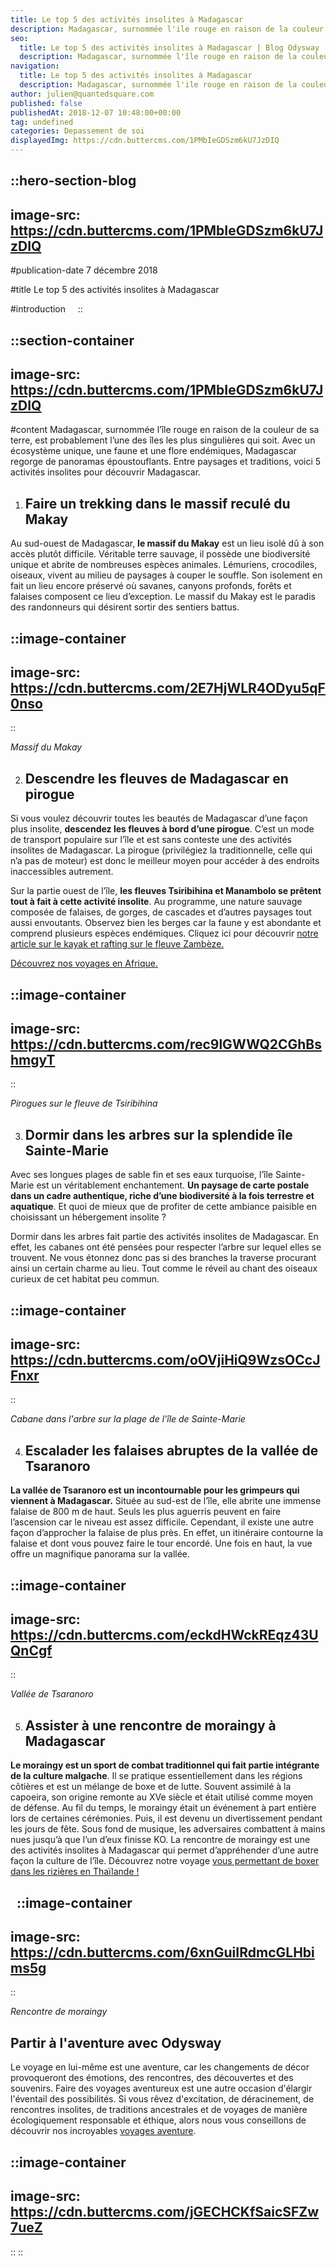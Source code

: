 ```yaml
---
title: Le top 5 des activités insolites à Madagascar
description: Madagascar, surnommée l'ile rouge en raison de la couleur de sa terre, est probablement l'une des iles les plus singulières qui soit. Avec un écosystème unique, une faune et une flore endémiques, Madagascar regorge de panoramas époustouflants. Entre paysages et traditions, voici 5 activités insolites pour découvrir Madagascar. Faire un ...
seo:
  title: Le top 5 des activités insolites à Madagascar | Blog Odysway
  description: Madagascar, surnommée l'île rouge en raison de la couleur de sa terre, est probablement l'une des iles les plus singulières qui soit.
navigation:
  title: Le top 5 des activités insolites à Madagascar
  description: Madagascar, surnommée l'ile rouge en raison de la couleur de sa terre, est probablement l'une des iles les plus singulières qui soit. Avec un écosystème unique, une faune et une flore endémiques, Madagascar regorge de panoramas époustouflants. Entre paysages et traditions, voici 5 activités insolites pour découvrir Madagascar. Faire un ...
author: julien@quantedsquare.com
published: false
publishedAt: 2018-12-07 10:48:00+00:00
tag: undefined
categories: Depassement de soi
displayedImg: https://cdn.buttercms.com/1PMbIeGDSzm6kU7JzDIQ
---
```


::hero-section-blog
---
image-src: https://cdn.buttercms.com/1PMbIeGDSzm6kU7JzDIQ
---
#publication-date
7 décembre 2018

#title
Le top 5 des activités insolites à Madagascar

#introduction
   
::

::section-container
---
image-src: https://cdn.buttercms.com/1PMbIeGDSzm6kU7JzDIQ
---
#content
Madagascar, surnommée l’île rouge en raison de la couleur de sa terre, est probablement l’une des îles les plus singulières qui soit. Avec un écosystème unique, une faune et une flore endémiques, Madagascar regorge de panoramas époustouflants. Entre paysages et traditions, voici 5 activités insolites pour découvrir Madagascar.

1.  ## Faire un trekking dans le massif reculé du Makay
    

Au sud-ouest de Madagascar, **le massif du Makay** est un lieu isolé dû à son accès plutôt difficile. Véritable terre sauvage, il possède une biodiversité unique et abrite de nombreuses espèces animales. Lémuriens, crocodiles, oiseaux, vivent au milieu de paysages à couper le souffle. Son isolement en fait un lieu encore préservé où savanes, canyons profonds, forêts et falaises composent ce lieu d’exception. Le massif du Makay est le paradis des randonneurs qui désirent sortir des sentiers battus. 

::image-container
---
image-src: https://cdn.buttercms.com/2E7HjWLR4ODyu5qF0nso
---
::

_Massif du Makay_  

2.  ## Descendre les fleuves de Madagascar en pirogue
    

Si vous voulez découvrir toutes les beautés de Madagascar d’une façon plus insolite, **descendez les fleuves à bord d’une pirogue**. C’est un mode de transport populaire sur l’île et est sans conteste une des activités insolites de Madagascar. La pirogue (privilégiez la traditionnelle, celle qui n’a pas de moteur) est donc le meilleur moyen pour accéder à des endroits inaccessibles autrement.

Sur la partie ouest de l’île, **les fleuves Tsiribihina et Manambolo se prêtent tout à fait à cette activité insolite**. Au programme, une nature sauvage composée de falaises, de gorges, de cascades et d’autres paysages tout aussi envoutants. Observez bien les berges car la faune y est abondante et comprend plusieurs espèces endémiques. Cliquez ici pour découvrir [notre article sur le kayak et rafting sur le fleuve Zambèze.](https://odysway.com/faites-du-kayak-et-du-rafting-sur-le-fleuve-zambeze) 

[Découvrez nos voyages en Afrique.](https://odysway.com/destinations/afrique)

::image-container
---
image-src: https://cdn.buttercms.com/rec9lGWWQ2CGhBshmgyT
---
::

_Pirogues sur le fleuve de Tsiribihina_

3.  ## Dormir dans les arbres sur la splendide île Sainte-Marie
    

Avec ses longues plages de sable fin et ses eaux turquoise, l’île Sainte-Marie est un véritablement enchantement. **Un paysage de carte postale dans un cadre authentique, riche d’une biodiversité à la fois terrestre et aquatique**. Et quoi de mieux que de profiter de cette ambiance paisible en choisissant un hébergement insolite ?

Dormir dans les arbres fait partie des activités insolites de Madagascar. En effet, les cabanes ont été pensées pour respecter l’arbre sur lequel elles se trouvent. Ne vous étonnez donc pas si des branches la traverse procurant ainsi un certain charme au lieu. Tout comme le réveil au chant des oiseaux curieux de cet habitat peu commun.

::image-container
---
image-src: https://cdn.buttercms.com/oOVjiHiQ9WzsOCcJFnxr
---
::

_Cabane dans l'arbre sur la plage de l'île de Sainte-Marie_

4.  ## Escalader les falaises abruptes de la vallée de Tsaranoro
    

**La vallée de Tsaranoro est un incontournable pour les grimpeurs qui viennent à Madagascar.** Située au sud-est de l’île, elle abrite une immense falaise de 800 m de haut. Seuls les plus aguerris peuvent en faire l’ascension car le niveau est assez difficile. Cependant, il existe une autre façon d’approcher la falaise de plus près. En effet, un itinéraire contourne la falaise et dont vous pouvez faire le tour encordé. Une fois en haut, la vue offre un magnifique panorama sur la vallée.

::image-container
---
image-src: https://cdn.buttercms.com/eckdHWckREqz43UQnCgf
---
::

_Vallée de Tsaranoro_

5.  ## Assister à une rencontre de moraingy à Madagascar
    

**Le moraingy est un sport de combat traditionnel qui fait partie intégrante de la culture malgache**. Il se pratique essentiellement dans les régions côtières et est un mélange de boxe et de lutte. Souvent assimilé à la capoeira, son origine remonte au XVe siècle et était utilisé comme moyen de défense. Au fil du temps, le moraingy était un événement à part entière lors de certaines cérémonies. Puis, il est devenu un divertissement pendant les jours de fête. Sous fond de musique, les adversaires combattent à mains nues jusqu’à que l’un d’eux finisse KO. La rencontre de moraingy est une des activités insolites à Madagascar qui permet d’appréhender d’une autre façon la culture de l’île. Découvrez notre voyage [vous permettant de boxer dans les rizières en Thaïlande !](https://odysway.com/voyages/boxez-dans-les-rizieres-en-thailande)

  ::image-container
---
image-src: https://cdn.buttercms.com/6xnGuiIRdmcGLHbims5g
---
::

_Rencontre de moraingy_

## Partir à l'aventure avec Odysway

Le voyage en lui-même est une aventure, car les changements de décor provoqueront des émotions, des rencontres, des découvertes et des souvenirs. Faire des voyages aventureux est une autre occasion d'élargir l'éventail des possibilités. Si vous rêvez d'excitation, de déracinement, de rencontres insolites, de traditions ancestrales et de voyages de manière écologiquement responsable et éthique, alors nous vous conseillons de découvrir nos incroyables [voyages aventure](https://odysway.com/thematiques/voyage-aventure).

::image-container
---
image-src: https://cdn.buttercms.com/jGECHCKfSaicSFZw7ueZ
---
::
::
